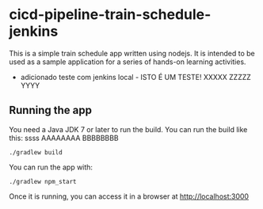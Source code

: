 # cicd-pipeline-train-schedule-jenkins

This is a simple train schedule app written using nodejs. It is intended to be used as a sample application for a series of hands-on learning activities.

- adicionado teste com jenkins local - ISTO É UM TESTE! XXXXX ZZZZZ YYYY

## Running the app

You need a Java JDK 7 or later to run the build. You can run the build like this: ssss AAAAAAAA BBBBBBBB

    ./gradlew build

You can run the app with:

    ./gradlew npm_start

Once it is running, you can access it in a browser at [http://localhost:3000](http://localhost:3000)
